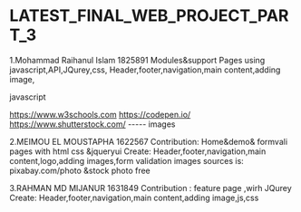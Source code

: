 # LATEST_FINAL_WEB_PROJECT_PART_3
1.Mohammad Raihanul Islam 1825891 Modules&support Pages using javascript,API,JQurey,css, Header,footer,navigation,main content,adding image,

javascript

https://www.w3schools.com
https://codepen.io/
https://www.shutterstock.com/ ----- images

2.MEIMOU EL MOUSTAPHA 1622567 Contribution: Home&demo& formvali pages with html css &jqueryui Create: Header,footer,navigation,main content,logo,adding images,form validation images sources is: pixabay.com/photo &stock photo free

3.RAHMAN MD MIJANUR 1631849 Contribution : feature page ,wirh JQurey Create: Header,footer,navigation,main content,adding image,js,css

